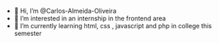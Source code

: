 - 👋 Hi, I’m @Carlos-Almeida-Oliveira
- 👀 I’m interested in an internship in the frontend area
- 🌱 I’m currently learning html, css , javascript and php in college this semester


<!---
Carlos-Almeida-Oliveira/Carlos-Almeida-Oliveira is a ✨ special ✨ repository because its `README.md` (this file) appears on your GitHub profile.
You can click the Preview link to take a look at your changes.
--->
